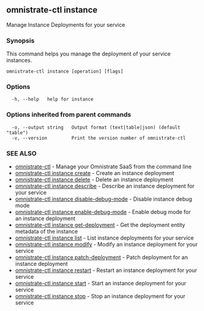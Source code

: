## omnistrate-ctl instance

Manage Instance Deployments for your service

### Synopsis

This command helps you manage the deployment of your service instances.

```
omnistrate-ctl instance [operation] [flags]
```

### Options

```
  -h, --help   help for instance
```

### Options inherited from parent commands

```
  -o, --output string   Output format (text|table|json) (default "table")
  -v, --version         Print the version number of omnistrate-ctl
```

### SEE ALSO

- [omnistrate-ctl](omnistrate-ctl.md) - Manage your Omnistrate SaaS from the command line
- [omnistrate-ctl instance create](omnistrate-ctl_instance_create.md) - Create an instance deployment
- [omnistrate-ctl instance delete](omnistrate-ctl_instance_delete.md) - Delete an instance deployment
- [omnistrate-ctl instance describe](omnistrate-ctl_instance_describe.md) - Describe an instance deployment for your service
- [omnistrate-ctl instance disable-debug-mode](omnistrate-ctl_instance_disable-debug-mode.md) - Disable instance debug mode
- [omnistrate-ctl instance enable-debug-mode](omnistrate-ctl_instance_enable-debug-mode.md) - Enable debug mode for an instance deployment
- [omnistrate-ctl instance get-deployment](omnistrate-ctl_instance_get-deployment.md) - Get the deployment entity metadata of the instance
- [omnistrate-ctl instance list](omnistrate-ctl_instance_list.md) - List instance deployments for your service
- [omnistrate-ctl instance modify](omnistrate-ctl_instance_modify.md) - Modify an instance deployment for your service
- [omnistrate-ctl instance patch-deployment](omnistrate-ctl_instance_patch-deployment.md) - Patch deployment for an instance deployment
- [omnistrate-ctl instance restart](omnistrate-ctl_instance_restart.md) - Restart an instance deployment for your service
- [omnistrate-ctl instance start](omnistrate-ctl_instance_start.md) - Start an instance deployment for your service
- [omnistrate-ctl instance stop](omnistrate-ctl_instance_stop.md) - Stop an instance deployment for your service
